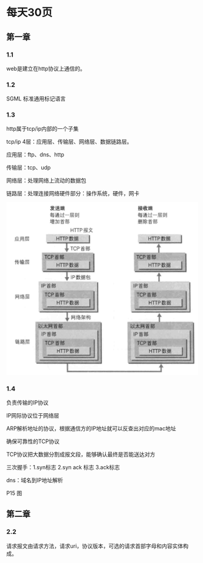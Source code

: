 # 每天30页

## 第一章

### 1.1
web是建立在http协议上通信的。

### 1.2
SGML 标准通用标记语言

### 1.3
http属于tcp/ip内部的一个子集

tcp/ip 4层：应用层、传输层、网络层、数据链路层。

应用层：ftp、dns、http

传输层：tcp、udp

网络层：处理网络上流动的数据包

链路层：处理连接网络硬件部分：操作系统，硬件，网卡

![](./img/1.png)


### 1.4

负责传输的IP协议

IP网际协议位于网络层

ARP解析地址的协议，根据通信方的IP地址就可以反查出对应的mac地址

确保可靠性的TCP协议

TCP协议把大数据分割成报文段，能够确认最终是否能送达对方

三次握手：1.syn标志 2.syn ack 标志  3.ack标志

dns：域名到IP地址解析

P15 图


## 第二章

### 2.2
请求报文由请求方法，请求uri，协议版本，可选的请求首部字母和内容实体构成。
